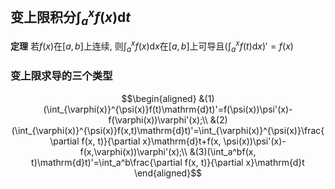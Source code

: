 ## 变上限积分$\int_a^x f(x)\mathrm{d}t$
**定理** 若$f(x)$在$[a, b]$上连续, 则$\int_a^x f(x)\mathrm{d}x$在$[a, b]$上可导且$(\int_a^xf(t)\mathrm{d}x)'=f(x)$

### 变上限求导的三个类型
$$\begin{aligned}
&(1)(\int_{\varphi(x)}^{\psi(x)}f(t)\mathrm{d}t)'=f(\psi(x))\psi'(x)-f(\varphi(x))\varphi'(x);\\
&(2)(\int_{\varphi(x)}^{\psi(x)}f(x,t)\mathrm{d}t)'=\int_{\varphi(x)}^{\psi(x)}\frac{\partial f(x, t)}{\partial x}\mathrm{d}t+f(x, \psi(x))\psi'(x)-f(x,\varphi(x))\varphi'(x);\\
&(3)(\int_a^bf(x, t)\mathrm{d}t)'=\int_a^b\frac{\partial f(x, t)}{\partial x}\mathrm{d}t
\end{aligned}$$

